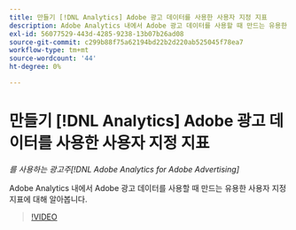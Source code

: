 ```yaml
---
title: 만들기 [!DNL Analytics] Adobe 광고 데이터를 사용한 사용자 지정 지표
description: Adobe Analytics 내에서 Adobe 광고 데이터를 사용할 때 만드는 유용한 사용자 지정 지표에 대해 알아봅니다.
exl-id: 56077529-443d-4285-9238-13b07b26ad08
source-git-commit: c299b88f75a62194bd22b2d220ab525045f78ea7
workflow-type: tm+mt
source-wordcount: '44'
ht-degree: 0%

---
```


# 만들기 [!DNL Analytics] Adobe 광고 데이터를 사용한 사용자 지정 지표

*를 사용하는 광고주[!DNL Adobe Analytics for Adobe Advertising]*

Adobe Analytics 내에서 Adobe 광고 데이터를 사용할 때 만드는 유용한 사용자 지정 지표에 대해 알아봅니다.

>[!VIDEO](https://video.tv.adobe.com/v/33919)
